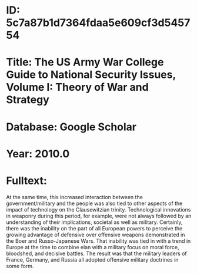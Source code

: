 # ID: 5c7a87b1d7364fdaa5e609cf3d545754
# Title: The US Army War College Guide to National Security Issues, Volume I: Theory of War and Strategy
# Database: Google Scholar
# Year: 2010.0
# Fulltext:
At the same time, this increased interaction between the government/military and the people was also tied to other aspects of the impact of technology on the Clausewitzian trinity.
Technological innovations in weaponry during this period, for example, were not always followed by an understanding of their implications, societal as well as military.
Certainly, there was the inability on the part of all European powers to perceive the growing advantage of defensive over offensive weapons demonstrated in the Boer and Russo-Japanese Wars.
That inability was tied in with a trend in Europe at the time to combine elan with a military focus on moral force, bloodshed, and decisive battles.
The result was that the military leaders of France, Germany, and Russia all adopted offensive military doctrines in some form.